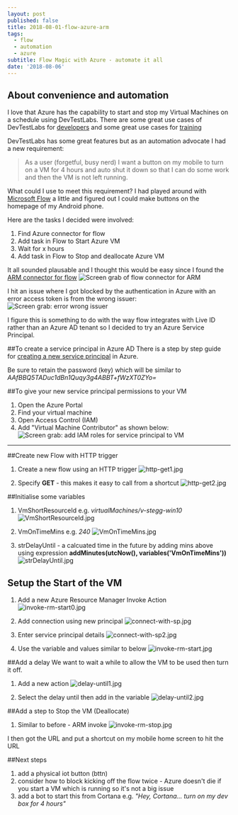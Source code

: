 ```yaml
---
layout: post
published: false
title: 2018-08-01-flow-azure-arm
tags:
  - flow
  - automation
  - azure
subtitle: Flow Magic with Azure - automate it all
date: '2018-08-06'
---
```

## About convenience and automation 

I love that Azure has the capability to start and stop my Virtual Machines on a schedule using DevTestLabs. There are some great use cases of DevTestLabs for [developers](https://docs.microsoft.com/en-us/azure/lab-services/devtest-lab-developer-lab) and some great use cases for [training](https://docs.microsoft.com/en-us/azure/lab-services/devtest-lab-training-lab)

DevTestLabs has some great features but as an automation advocate I had a new requirement:

> As a user (forgetful, busy nerd) I want a button on my mobile to turn on a VM for 4 hours and auto shut it down so that I can do some work and then the VM is not left running.

What could I use to meet this requirement? I had played around with [Microsoft Flow](https://flow.microsoft.com/en-us/) a little and figured out I could make buttons on the homepage of my Android phone.

Here are the tasks I decided were involved:
1. Find Azure connector for flow
1. Add task in Flow to Start Azure VM
1. Wait for x hours
1. Add task in Flow to Stop and deallocate Azure VM

It all sounded plausable and I thought this would be easy since I found the [ARM connector for flow](#)
![Screen grab of flow connector for ARM]({{site.baseurl}}/img/flow-arm-connector.jpg)

I hit an issue where I got blocked by the authentication in Azure with an error access token is from the wrong issuer:
![Screen grab: error wrong issuer]({{site.baseurl}}/img/error-wrong-issuer.jpg)

I figure this is something to do with the way flow integrates with Live ID rather than an Azure AD tenant so I decided to try an Azure Service Principal.

##To create a service principal in Azure AD
There is a step by step guide for [creating a new service principal](https://docs.microsoft.com/en-us/azure/azure-resource-manager/resource-group-create-service-principal-portal) in Azure.

Be sure to retain the password (key) which will be similar to _AAfBBQ5TADuc1dBn1Quqy3g4ABBT+fWzXT0ZYo=_

##To give your new service principal permissions to your VM
1. Open the Azure Portal
1. Find your virtual machine
1. Open Access Control (IAM)
1. Add "Virtual Machine Contributor" as shown below:
![Screen grab: add IAM roles for service principal to VM]({{site.baseurl}}/img/add-vm-iam.jpg)

---
##Create new Flow with HTTP trigger
1. Create a new flow using an HTTP trigger
![http-get1.jpg]({{site.baseurl}}/img/http-get1.jpg)

1. Specify **GET** - this makes it easy to call from a shortcut
![http-get2.jpg]({{site.baseurl}}/img/http-get2.jpg)

##Initialise some variables
1. VmShortResourceId e.g. *virtualMachines/v-stegg-win10*
![VmShortResourceId.jpg]({{site.baseurl}}/img/VmShortResourceId.jpg)

1. VmOnTimeMins e.g. *240*
![VmOnTimeMins.jpg]({{site.baseurl}}/img/VmOnTimeMins.jpg)

1. strDelayUntil - a calcuated time in the future by adding mins above using expression **addMinutes(utcNow(), variables('VmOnTimeMins'))**
![strDelayUntil.jpg]({{site.baseurl}}/img/strDelayUntil.jpg)

## Setup the Start of the VM
1. Add a new Azure Resource Manager Invoke Action
![invoke-rm-start0.jpg]({{site.baseurl}}/img/invoke-rm-start0.jpg)

1. Add connection using new principal
![connect-with-sp.jpg]({{site.baseurl}}/img/connect-with-sp.jpg)

1. Enter service principal details
![connect-with-sp2.jpg]({{site.baseurl}}/img/connect-with-sp2.jpg)

1. Use the variable and values similar to below
![invoke-rm-start.jpg]({{site.baseurl}}/img/invoke-rm-start.jpg)

##Add a delay
We want to wait a while to allow the VM to be used then turn it off. 
1. Add a new action
![delay-until1.jpg]({{site.baseurl}}/img/delay-until1.jpg)

1. Select the delay until then add in the variable
![delay-until2.jpg]({{site.baseurl}}/img/delay-until2.jpg)


##Add a step to Stop the VM (Deallocate)
1. Similar to before - ARM invoke 
![invoke-rm-stop.jpg]({{site.baseurl}}/img/invoke-rm-stop.jpg)

I then got the URL and put a shortcut on my mobile home screen to hit the URL


##Next steps
1. add a physical iot button (bttn)
1. consider how to block kicking off the flow twice - Azure doesn't die if you start a VM which is running so it's not a big issue
1. add a bot to start this from Cortana e.g. *"Hey, Cortana... turn on my dev box for 4 hours"*
